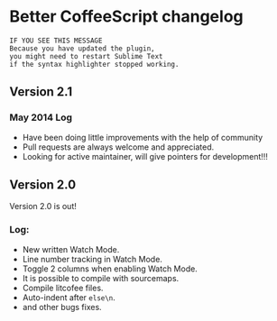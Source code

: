 # Better CoffeeScript changelog

```
IF YOU SEE THIS MESSAGE
Because you have updated the plugin,
you might need to restart Sublime Text
if the syntax highlighter stopped working.
```

## Version 2.1

### May 2014 Log
* Have been doing little improvements with the help of community
* Pull requests are always welcome and appreciated.
* Looking for active maintainer, will give pointers for development!!!



## Version 2.0

Version 2.0 is out!

### Log:
* New written Watch Mode.
* Line number tracking in Watch Mode.
* Toggle 2 columns when enabling Watch Mode.
* It is possible to compile with sourcemaps.
* Compile litcofee files.
* Auto-indent after `else\n`.
* and other bugs fixes.


